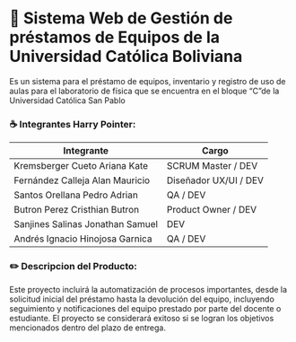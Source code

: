 # 🥼 Sistema Web de Gestión de préstamos de Equipos de la Universidad Católica Boliviana 

Es un sistema para el préstamo de equipos, inventario y registro de uso de aulas para el laboratorio de física que se encuentra en el bloque “C”de la Universidad Católica San Pablo

### ☕ Integrantes Harry Pointer: 
| Integrante | Cargo |
| --- | --- |
| Kremsberger Cueto Ariana Kate | SCRUM Master / DEV |
| Fernández Calleja Alan Mauricio | Diseñador UX/UI / DEV |
| Santos Orellana Pedro Adrian | QA / DEV |
| Butron Perez Cristhian Butron | Product Owner / DEV |
| Sanjines Salinas Jonathan Samuel  | DEV |
| Andrés Ignacio Hinojosa Garnica | QA / DEV |

### ✏️ Descripcion del Producto:
Este proyecto incluirá la automatización de procesos importantes, desde la solicitud inicial del préstamo hasta la devolución del equipo, incluyendo seguimiento y notificaciones del equipo prestado por parte del docente o estudiante. El proyecto se considerará exitoso si se logran los objetivos mencionados dentro del plazo de entrega.

